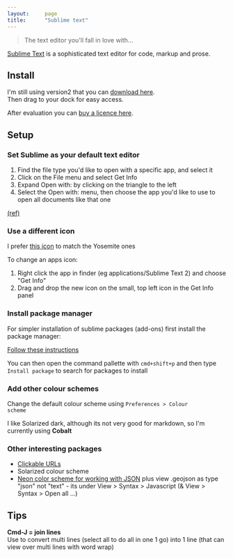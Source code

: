 ```yaml
---
layout:     page
title:      "Sublime text"
---
```


>The text editor you'll fall in love with...

[Sublime Text](https://www.sublimetext.com/) is a sophisticated text editor for code, markup and prose.



Install
-------

I'm still using version2 that you can [download here](https://www.sublimetext.com/2).  
Then drag to your dock for easy access.

After evaluation you can [buy a licence here](https://www.sublimetext.com/buy).


Setup
-----

### Set Sublime as your default text editor

1. Find the file type you'd like to open with a specific app, and select it
2. Click on the File menu and select Get Info
3. Expand Open with: by clicking on the triangle to the left
4. Select the Open with: menu, then choose the app you'd like to use to open all documents like that one

[(ref)](http://www.imore.com/how-change-default-apps-os-x)

### Use a different icon

I prefer [this icon](/assets/media/SublimeOrange.icns) to match the Yosemite ones

To change an apps icon:

1. Right click the app in finder (eg applications/Sublime Text 2) and choose "Get Info"
2. Drag and drop the new icon on the small, top left icon in the Get Info panel



### Install package manager 

For simpler installation of sublime packages (add-ons) first install the package manager:

[Follow these instructions](https://packagecontrol.io/installation#st2)

You can then open the command pallette with <code>cmd+shift+p</code> and then type <code>Install package</code> to search for packages to install

### Add other colour schemes

Change the default colour scheme using <code>Preferences > Colour scheme</code>

I like Solarized dark, although its not very good for markdown, so I'm currently using __Cobalt__


### Other interesting packages

* [Clickable URLs](https://github.com/noahcoad/open-url)
* Solarized colour scheme
* [Neon color scheme for working with JSON](https://packagecontrol.io/packages/Neon%20Color%20Scheme) plus view .geojson as type "json" not "text" - its under View > Syntax > Javascript (& View > Syntax > Open all ...)

Tips
----

__Cmd-J = join lines__  
Use to convert multi lines (select all to do all in one 1 go) into 1 line (that can view over multi lines with word wrap)





